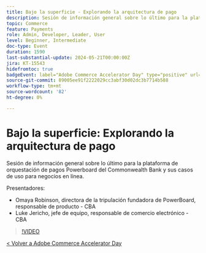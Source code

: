 ```yaml
---
title: Bajo la superficie - Explorando la arquitectura de pago
description: Sesión de información general sobre lo último para la plataforma de orquestación de pagos Powerboard del Commonwealth Bank y sus casos de uso para negocios en línea.
topic: Commerce
feature: Payments
role: Admin, Developer, Leader, User
level: Beginner, Intermediate
doc-type: Event
duration: 1590
last-substantial-update: 2024-05-21T00:00:00Z
jira: KT-15543
hidefromtoc: true
badgeEvent: label="Adobe Commerce Accelerator Day" type="positive" url="https://experienceleague.adobe.com/en/docs/events/apac-commerce-recordings/2024/overview"
source-git-commit: 89005ee91f2222029cc3abf30d02dc3b7714b588
workflow-type: tm+mt
source-wordcount: '82'
ht-degree: 0%

---
```



# Bajo la superficie: Explorando la arquitectura de pago

Sesión de información general sobre lo último para la plataforma de orquestación de pagos Powerboard del Commonwealth Bank y sus casos de uso para negocios en línea.

Presentadores:

+ Omaya Robinson, directora de la tripulación fundadora de PowerBoard, responsable de producto - CBA
+ Luke Jericho, jefe de equipo, responsable de comercio electrónico - CBA

>[!VIDEO](https://video.tv.adobe.com/v/3429270/?learn=on)

[&lt; Volver a Adobe Commerce Accelerator Day](./overview.md)